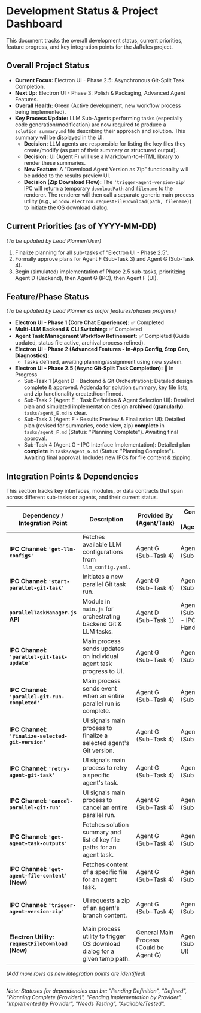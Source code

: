 # Development Status & Project Dashboard

This document tracks the overall development status, current priorities, feature progress, and key integration points for the JaRules project.

## Overall Project Status

*   **Current Focus:** Electron UI - Phase 2.5: Asynchronous Git-Split Task Completion.
*   **Next Up:** Electron UI - Phase 3: Polish & Packaging, Advanced Agent Features.
*   **Overall Health:** Green (Active development, new workflow process being implemented).
*   **Key Process Update:** LLM Sub-Agents performing tasks (especially code generation/modification) are now required to produce a `solution_summary.md` file describing their approach and solution. This summary will be displayed in the UI.
    *   **Decision:** LLM agents are responsible for listing the key files they create/modify (as part of their summary or structured output).
    *   **Decision:** UI (Agent F) will use a Markdown-to-HTML library to render these summaries.
    *   **New Feature:** A "Download Agent Version as Zip" functionality will be added to the results preview UI.
    *   **Decision (Zip Download Flow):** The `'trigger-agent-version-zip'` IPC will return a temporary `downloadPath` and `filename` to the renderer. The renderer will then call a separate generic main process utility (e.g., `window.electron.requestFileDownload(path, filename)`) to initiate the OS download dialog.

## Current Priorities (as of YYYY-MM-DD)
*(To be updated by Lead Planner/User)*

1.  Finalize planning for all sub-tasks of "Electron UI - Phase 2.5".
2.  Formally approve plans for Agent F (Sub-Task 3) and Agent G (Sub-Task 4).
3.  Begin (simulated) implementation of Phase 2.5 sub-tasks, prioritizing Agent D (Backend), then Agent G (IPC), then Agent F (UI).

## Feature/Phase Status

*(To be updated by Lead Planner as major features/phases progress)*

*   **Electron UI - Phase 1 (Core Chat Experience):** ✅ Completed
*   **Multi-LLM Backend & CLI Switching:** ✅ Completed
*   **Agent Task Management Workflow Refinement:** ✅ Completed (Guide updated, status file active, archival process refined).
*   **Electron UI - Phase 2 (Advanced Features - In-App Config, Stop Gen, Diagnostics):**
    *   Tasks defined, awaiting planning/assignment using new system.
*   **Electron UI - Phase 2.5 (Async Git-Split Task Completion):** 🔄 In Progress
    *   Sub-Task 1 (Agent D - Backend & Git Orchestration): Detailed design complete & approved. Addenda for solution summary, key file lists, and zip functionality created/confirmed.
    *   Sub-Task 2 (Agent E - Task Definition & Agent Selection UI): Detailed plan and simulated implementation design **archived (granularly)**. `tasks/agent_E.md` is clear.
    *   Sub-Task 3 (Agent F - Results Preview & Finalization UI): Detailed plan (revised for summaries, code view, zip) **complete** in `tasks/agent_F.md` (Status: "Planning Complete"). Awaiting final approval.
    *   Sub-Task 4 (Agent G - IPC Interface Implementation): Detailed plan **complete** in `tasks/agent_G.md` (Status: "Planning Complete"). Awaiting final approval. Includes new IPCs for file content & zipping.

## Integration Points & Dependencies

This section tracks key interfaces, modules, or data contracts that span across different sub-tasks or agents, and their current status.

| Dependency / Integration Point             | Description                                                                 | Provided By (Agent/Task) | Consumed By (Agent/Task)         | Status                                        | Notes                                                                 |
|--------------------------------------------|-----------------------------------------------------------------------------|--------------------------|----------------------------------|-----------------------------------------------|-----------------------------------------------------------------------|
| **IPC Channel: `'get-llm-configs'`**       | Fetches available LLM configurations from `llm_config.yaml`.                | Agent G (Sub-Task 4)     | Agent E (Sub-Task 2)             | Planning Complete (Agent G)  | Agent E's UI plan (archived) details payload. |
| **IPC Channel: `'start-parallel-git-task'`** | Initiates a new parallel Git task run.                                      | Agent G (Sub-Task 4)     | Agent E (Sub-Task 2)             | Planning Complete (Agent G)  | Agent E's UI plan (archived) details payload. Backend by Agent D (Sub-Task 1).   |
| **`parallelTaskManager.js` API**           | Module in `main.js` for orchestrating backend Git & LLM tasks.              | Agent D (Sub-Task 1)     | Agent G (Sub-Task 4 - IPC Handlers) | Design Complete by Prov. Addenda for summary, key files, & zip. | Agent G will write IPC handlers that call this API.                     |
| **IPC Channel: `'parallel-git-task-update'`**| Main process sends updates on individual agent task progress to UI.         | Agent G (Sub-Task 4)     | Agent F (Sub-Task 3)             | Planning Complete (Agent G)  | Payload defined in `IMPLEMENTATION_GUIDE.md`. Originated by Agent D. **"Completed" status payload to include `solutionSummary` content and `keyFilePaths` list.**    |
| **IPC Channel: `'parallel-git-run-completed'`**| Main process sends event when an entire parallel run is complete.           | Agent G (Sub-Task 4)     | Agent F (Sub-Task 3)             | Planning Complete (Agent G)  | Payload defined in `IMPLEMENTATION_GUIDE.md`. Originated by Agent D.    |
| **IPC Channel: `'finalize-selected-git-version'`**| UI signals main process to finalize a selected agent's Git version.     | Agent G (Sub-Task 4)     | Agent F (Sub-Task 3)             | Planning Complete (Agent G)  | Backend by Agent D.                                                   |
| **IPC Channel: `'retry-agent-git-task'`**  | UI signals main process to retry a specific agent's task.                 | Agent G (Sub-Task 4)     | Agent F (Sub-Task 3)             | Planning Complete (Agent G)  | Backend by Agent D.                                                   |
| **IPC Channel: `'cancel-parallel-git-run'`**| UI signals main process to cancel an entire parallel run.                 | Agent G (Sub-Task 4)     | Agent F (Sub-Task 3)             | Planning Complete (Agent G)  | Backend by Agent D.                                                   |
| **IPC Channel: `'get-agent-task-outputs'`** | Fetches solution summary and list of key file paths for an agent task.      | Agent G (Sub-Task 4)     | Agent F (Sub-Task 3)             | Planning Complete (Agent G) | Returns `{ success, solutionSummary?, keyFilePaths?, error? }`. Backend by Agent D. |
| **IPC Channel: `'get-agent-file-content'` (New)** | Fetches content of a specific file for an agent task.                     | Agent G (Sub-Task 4)     | Agent F (Sub-Task 3)             | Planning Complete (Agent G) | Args `{ runId, agentId, filePath }`. Returns `{ success, content?, error? }`. Backend by Agent D. |
| **IPC Channel: `'trigger-agent-version-zip'`** | UI requests a zip of an agent's branch content.                           | Agent G (Sub-Task 4)     | Agent F (Sub-Task 3)             | Planning Complete (Agent G) | Returns `{ success, downloadPath?, filename?, error? }`. Renderer then calls `requestFileDownload`. Backend zipping by Agent D. |
| **Electron Utility: `requestFileDownload` (New)** | Main process utility to trigger OS download dialog for a given temp path. | General Main Process (Could be Agent G) | Agent F (Sub-Task 3 UI) | Definition Confirmed; Pending Implementation | Exposed via `preload.js` (e.g., `window.electron.requestFileDownload(path, filename)`). Handles temp file cleanup. |

*(Add more rows as new integration points are identified)*

---
*Note: Statuses for dependencies can be: "Pending Definition", "Defined", "Planning Complete (Provider)", "Pending Implementation by Provider", "Implemented by Provider", "Needs Testing", "Available/Tested".*
